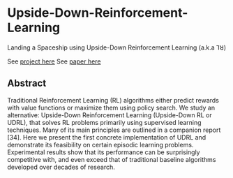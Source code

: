 # Upside-Down-Reinforcement-Learning

Landing a Spaceship using Upside-Down Reinforcement Learning (a.k.a ⅂ꓤ)

See [project here]()
See [paper here]()

## Abstract

Traditional Reinforcement Learning (RL) algorithms either predict rewards with value functions or maximize them using policy search. We study an alternative: Upside-Down Reinforcement Learning (Upside-Down RL or UDRL), that solves RL problems primarily using supervised learning techniques. Many of its main principles are outlined in a companion report [34]. Here we present the first concrete implementation of UDRL and demonstrate its feasibility on certain episodic learning problems. Experimental results show that its performance can be surprisingly competitive with, and even exceed that of traditional baseline algorithms developed over decades of research.
